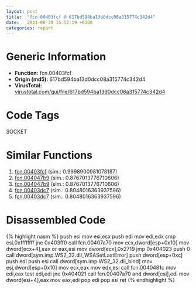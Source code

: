 ```yaml
---
layout: post
title:  "fcn.00403fcf @ 617bd594ba13d0dcc08a315774c342d4"
date:   2021-08-30 15:52:19 +0300
categories: report
---
```


# Generic Information
- **Function:** fcn.00403fcf
- **Origin (md5):** 617bd594ba13d0dcc08a315774c342d4
- **VirusTotal:** [virustotal.com/gui/file/617bd594ba13d0dcc08a315774c342d4][virustotal_ref]

# Code Tags
<span class="tag" id="SOCKET">SOCKET</span>


# Similar Functions

1. [fcn.00403fcf][similar_1_ref] (sim.: 0.9998900981078187)
2. [fcn.004047b9][similar_2_ref] (sim.: 0.8767013776710606)
3. [fcn.004047b9][similar_3_ref] (sim.: 0.8767013776710606)
4. [fcn.00403dc7][similar_4_ref] (sim.: 0.8048016363937596)
5. [fcn.00403dc7][similar_5_ref] (sim.: 0.8048016363937596)


# Disassembled Code

{% highlight nasm %}
push esi
mov esi,ecx
push edi
mov edi,edx
cmp esi,0xffffffff
jne 0x403ff0
call fcn.00407a70
mov ecx,dword[esp+0x10]
mov dword[ecx+4],eax
or eax,esi
mov dword[ecx],0x2719
jmp 0x404023
push 0
call dword[sym.imp.WS2_32.dll_WSASetLastError]
push dword[esp+0xc]
push edi
push esi
call dword[sym.imp.WS2_32.dll_bind]
mov esi,dword[esp+0x10]
mov ecx,eax
mov edx,esi
call fcn.0040481c
mov edi,eax
test edi,edi
jne 0x404021
call fcn.00407a70
and dword[esi],edi
mov dword[esi+4],eax
mov eax,edi
pop edi
pop esi
ret 
{% endhighlight %}


[similar_1_ref]: /report/fcn.00403fcf@b8b9b802e96d8e813c605554cf6f7018
[similar_2_ref]: /report/fcn.004047b9@617bd594ba13d0dcc08a315774c342d4
[similar_3_ref]: /report/fcn.004047b9@b8b9b802e96d8e813c605554cf6f7018
[similar_4_ref]: /report/fcn.00403dc7@b8b9b802e96d8e813c605554cf6f7018
[similar_5_ref]: /report/fcn.00403dc7@617bd594ba13d0dcc08a315774c342d4
[virustotal_ref]: https://www.virustotal.com/gui/file/617bd594ba13d0dcc08a315774c342d4